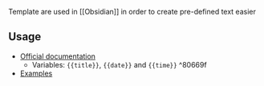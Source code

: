 Template are used in [[Obsidian]] in order to create pre-defined text easier
## Usage
- [Official documentation](https://help.obsidian.md/Plugins/Templates)
	- Variables: `{{title}}`, `{{date}}` and `{{time}}` ^80669f
- [Examples](https://facedragons.com/productivity/obsidian-templates-with-examples/)